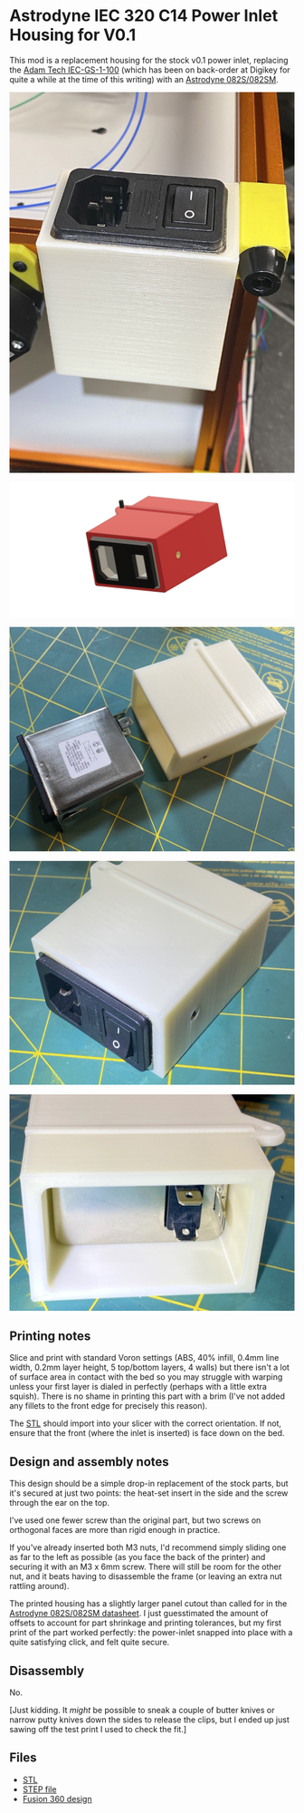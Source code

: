# Astrodyne IEC 320 C14 Power Inlet Housing for V0.1

This mod is a replacement housing for the stock v0.1 power inlet, replacing the [Adam
Tech
IEC-GS-1-100](https://www.digikey.com/en/products/detail/adam-tech/IEC-GS-1-100/9831135)
(which has been on back-order at Digikey for quite a while at the time of
this writing) with an
[Astrodyne
082S/082SM](https://www.mouser.com/ProductDetail/astrodyne-tdi/082sm0150000/?qs=eP2BKZSCXI4KQZVxn1eqpw%3D%3D).

![Assembled housing in place](./images/in-situ.jpg)

![Part render](./images/power-inlet-astrodyne.png)

![Assembly](./images/disassembled.jpg)

![Front view](./images/front-view.jpg)

![Rear view](./images/rear-view.jpg)

## Printing notes

Slice and print with standard Voron settings (ABS, 40% infill, 0.4mm line width,
0.2mm layer height, 5 top/bottom layers, 4 walls) but there isn't a lot of
surface area in contact with the bed so you may struggle with warping unless
your first layer is dialed in perfectly (perhaps with a little extra squish).
There is no shame in printing this part with a brim (I've not added any fillets
to the front edge for precisely this reason).

The [STL](./STLs/astrodyne-inlet.stl) should import into your slicer with the
correct orientation. If not, ensure that the front (where the inlet is inserted)
is face down on the bed.

## Design and assembly notes

This design should be a simple drop-in replacement of the stock parts, but it's
secured at just two points: the heat-set insert in the side and the screw
through the ear on the top. 

I've used one fewer screw than the original part, but two screws on
orthogonal faces are more than rigid enough in practice.

If you've already inserted both M3 nuts, I'd recommend simply sliding one as far
to the left as possible (as you face the back of the printer) and securing it
with an M3 x 6mm screw. There will still be room for the other nut, and it beats
having to disassemble the frame (or leaving an extra nut rattling around).

The printed housing has a slightly larger panel cutout than called for in the
[Astrodyne 082S/082SM
datasheet](https://www.mouser.com/ProductDetail/astrodyne-tdi/082sm0150000/?qs=eP2BKZSCXI4KQZVxn1eqpw%3D%3D).
I just guesstimated the amount of offsets to account for part shrinkage and
printing tolerances, but my first print of the part worked perfectly: the
power-inlet snapped into place with a quite satisfying click, and felt quite
secure.

## Disassembly

No.

[Just kidding. It _might_ be possible to sneak a couple of butter knives or
narrow putty knives down the sides to release the clips, but I ended up just
sawing off the test print I used to check the fit.]

## Files

- [STL](./STLs/astrodyne-inlet.stl)
- [STEP file](./CAD/astrodyne-inlet.step)
- [Fusion 360 design](./CAD/astrodyne-inlet.f3d)
